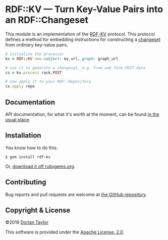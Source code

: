 # RDF::KV — Turn Key-Value Pairs into an RDF::Changeset

This module is an implementation of the
[RDF-KV](https://doriantaylor.com/rdf-kv) protocol. This protocol
defines a method for embedding instructions for constructing a
[changeset](https://rubydoc.info/gems/rdf/RDF/Changeset) from ordinary
key-value pairs.

```ruby
# initialize the processor
kv = RDF::KV.new subject: my_url, graph: graph_url

# use it to generate a changeset, e.g. from web form POST data
cs = kv.process rack.POST

# now apply it to your RDF::Repository
cs.apply repo
```

## Documentation

API documentation, for what it's worth at the moment, can be found [in
the usual place](https://rubydoc.info/github/doriantaylor/rb-rdf-kv/master).

## Installation

You know how to do this:

    $ gem install rdf-kv

Or, [download it off rubygems.org](https://rubygems.org/gems/rdf-kv).

## Contributing

Bug reports and pull requests are welcome at
[the GitHub repository](https://github.com/doriantaylor/rb-rdf-kv).

## Copyright & License

©2019 [Dorian Taylor](https://doriantaylor.com/)

This software is provided under
the [Apache License, 2.0](https://www.apache.org/licenses/LICENSE-2.0).
